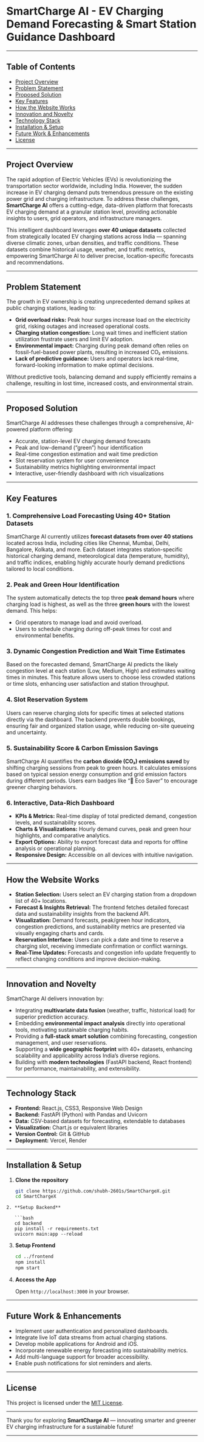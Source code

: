 
# SmartCharge AI - EV Charging Demand Forecasting & Smart Station Guidance Dashboard

---

## Table of Contents

- [Project Overview](#project-overview)  
- [Problem Statement](#problem-statement)  
- [Proposed Solution](#proposed-solution)  
- [Key Features](#key-features)  
- [How the Website Works](#how-the-website-works)  
- [Innovation and Novelty](#innovation-and-novelty)  
- [Technology Stack](#technology-stack)  
- [Installation & Setup](#installation--setup)  
- [Future Work & Enhancements](#future-work--enhancements)  
- [License](#license)  

---

## Project Overview

The rapid adoption of Electric Vehicles (EVs) is revolutionizing the transportation sector worldwide, including India. However, the sudden increase in EV charging demand puts tremendous pressure on the existing power grid and charging infrastructure. To address these challenges, **SmartCharge AI** offers a cutting-edge, data-driven platform that forecasts EV charging demand at a granular station level, providing actionable insights to users, grid operators, and infrastructure managers.

This intelligent dashboard leverages **over 40 unique datasets** collected from strategically located EV charging stations across India — spanning diverse climatic zones, urban densities, and traffic conditions. These datasets combine historical usage, weather, and traffic metrics, empowering SmartCharge AI to deliver precise, location-specific forecasts and recommendations.

---

## Problem Statement

The growth in EV ownership is creating unprecedented demand spikes at public charging stations, leading to:

- **Grid overload risks:** Peak hour surges increase load on the electricity grid, risking outages and increased operational costs.
- **Charging station congestion:** Long wait times and inefficient station utilization frustrate users and limit EV adoption.
- **Environmental impact:** Charging during peak demand often relies on fossil-fuel-based power plants, resulting in increased CO₂ emissions.
- **Lack of predictive guidance:** Users and operators lack real-time, forward-looking information to make optimal decisions.

Without predictive tools, balancing demand and supply efficiently remains a challenge, resulting in lost time, increased costs, and environmental strain.

---

## Proposed Solution

SmartCharge AI addresses these challenges through a comprehensive, AI-powered platform offering:

- Accurate, station-level EV charging demand forecasts  
- Peak and low-demand (“green”) hour identification  
- Real-time congestion estimation and wait time prediction  
- Slot reservation system for user convenience  
- Sustainability metrics highlighting environmental impact  
- Interactive, user-friendly dashboard with rich visualizations  

---

## Key Features

### 1. **Comprehensive Load Forecasting Using 40+ Station Datasets**  
SmartCharge AI currently utilizes **forecast datasets from over 40 stations** located across India, including cities like Chennai, Mumbai, Delhi, Bangalore, Kolkata, and more. Each dataset integrates station-specific historical charging demand, meteorological data (temperature, humidity), and traffic indices, enabling highly accurate hourly demand predictions tailored to local conditions.

### 2. **Peak and Green Hour Identification**  
The system automatically detects the top three **peak demand hours** where charging load is highest, as well as the three **green hours** with the lowest demand. This helps:

- Grid operators to manage load and avoid overload.  
- Users to schedule charging during off-peak times for cost and environmental benefits.

### 3. **Dynamic Congestion Prediction and Wait Time Estimates**  
Based on the forecasted demand, SmartCharge AI predicts the likely congestion level at each station (Low, Medium, High) and estimates waiting times in minutes. This feature allows users to choose less crowded stations or time slots, enhancing user satisfaction and station throughput.

### 4. **Slot Reservation System**  
Users can reserve charging slots for specific times at selected stations directly via the dashboard. The backend prevents double bookings, ensuring fair and organized station usage, while reducing on-site queueing and uncertainty.

### 5. **Sustainability Score & Carbon Emission Savings**  
SmartCharge AI quantifies the **carbon dioxide (CO₂) emissions saved** by shifting charging sessions from peak to green hours. It calculates emissions based on typical session energy consumption and grid emission factors during different periods. Users earn badges like “🌱 Eco Saver” to encourage greener charging behaviors.

### 6. **Interactive, Data-Rich Dashboard**  
- **KPIs & Metrics:** Real-time display of total predicted demand, congestion levels, and sustainability scores.  
- **Charts & Visualizations:** Hourly demand curves, peak and green hour highlights, and comparative analytics.  
- **Export Options:** Ability to export forecast data and reports for offline analysis or operational planning.  
- **Responsive Design:** Accessible on all devices with intuitive navigation.

---

## How the Website Works

- **Station Selection:** Users select an EV charging station from a dropdown list of 40+ locations.  
- **Forecast & Insights Retrieval:** The frontend fetches detailed forecast data and sustainability insights from the backend API.  
- **Visualization:** Demand forecasts, peak/green hour indicators, congestion predictions, and sustainability metrics are presented via visually engaging charts and cards.  
- **Reservation Interface:** Users can pick a date and time to reserve a charging slot, receiving immediate confirmation or conflict warnings.  
- **Real-Time Updates:** Forecasts and congestion info update frequently to reflect changing conditions and improve decision-making.

---

## Innovation and Novelty

SmartCharge AI delivers innovation by:

- Integrating **multivariate data fusion** (weather, traffic, historical load) for superior prediction accuracy.  
- Embedding **environmental impact analysis** directly into operational tools, motivating sustainable charging habits.  
- Providing a **full-stack smart solution** combining forecasting, congestion management, and user reservations.  
- Supporting a **wide geographic footprint** with 40+ datasets, enhancing scalability and applicability across India’s diverse regions.  
- Building with **modern technologies** (FastAPI backend, React frontend) for performance, maintainability, and extensibility.

---

## Technology Stack

- **Frontend:** React.js, CSS3, Responsive Web Design  
- **Backend:** FastAPI (Python) with Pandas and Uvicorn  
- **Data:** CSV-based datasets for forecasting, extendable to databases  
- **Visualization:** Chart.js or equivalent libraries  
- **Version Control:** Git & GitHub  
- **Deployment:** Vercel, Render

---

## Installation & Setup

1. **Clone the repository**

   ```bash
   git clone https://github.com/shubh-2601s/SmartChargeX.git
   cd SmartChargeX
```
2. **Setup Backend**

   ```bash
   cd backend
   pip install -r requirements.txt
   uvicorn main:app --reload
   ```

3. **Setup Frontend**

   ```bash
   cd ../frontend
   npm install
   npm start
   ```

4. **Access the App**

   Open `http://localhost:3000` in your browser.

---

## Future Work & Enhancements

* Implement user authentication and personalized dashboards.
* Integrate live IoT data streams from actual charging stations.
* Develop mobile applications for Android and iOS.
* Incorporate renewable energy forecasting into sustainability metrics.
* Add multi-language support for broader accessibility.
* Enable push notifications for slot reminders and alerts.

---

## License

This project is licensed under the [MIT License](LICENSE).

---

Thank you for exploring **SmartCharge AI** — innovating smarter and greener EV charging infrastructure for a sustainable future!


---


